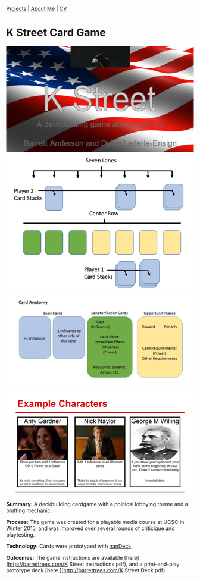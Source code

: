 [Projects](index.html) | [About Me](bio.html) | [CV](CV.html) 

# K Street Card Game

  <div class="project-slideshow">
  
  <div>
  
   <img src="kstreet4.png" alt="K Street">
  
  </div>
  
   <div>
  
   <img src="kstreet2.png" alt="K Street">
  
  </div>
    
   <div>
  
   <img src="kstreet3.png" alt="K Street">
  
  </div>
    
   <div>
  
   <img src="kstreet.png" alt="K Street">
  
  </div>
  
  </div>
  

<div markdown="1" >

**Summary:** A deckbuilding cardgame with a political lobbying theme and a bluffing mechanic.

**Process:** The game was created for a playable media course at UCSC in Winter 2015, and was improved over several rounds of criticique and playtesting.

**Technology:** Cards were prototyped with [nanDeck](http://www.nand.it/nandeck/).

**Outcomes:** The game instructions are available [here](http://barrettrees.com/K Street Instructions.pdf), and a 
print-and-play prototype deck [here.](http://barrettrees.com/K Street Deck.pdf)

</div>

